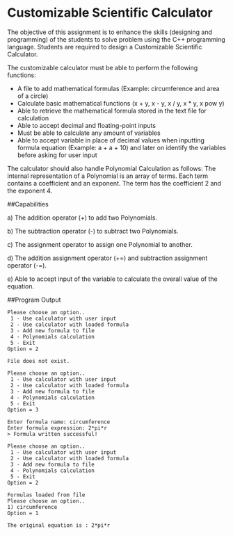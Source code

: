 # Customizable Scientific Calculator
The objective of this assignment is to enhance the skills (designing and programming) of the students to solve problem using the C++ programming language. Students are required to design a Customizable Scientific Calculator.

The customizable calculator must be able to perform the following functions:
* A file to add mathematical formulas (Example: circumference and area of a circle)
* Calculate basic mathematical functions (x + y, x - y, x / y, x * y, x pow y)
* Able to retrieve the mathematical formula stored in the text file for calculation
* Able to accept decimal and floating-point inputs
* Must be able to calculate any amount of variables
* Able to accept variable in place of decimal values when inputting formula equation (Example: a + a + 10) and later on identify the variables before asking for user input


The calculator should also handle Polynomial Calculation as follows:
The internal representation of a Polynomial is an array of terms. Each term contains a coefficient and an exponent. The term has the coefficient 2 and the exponent 4.

##Capabilities

a) The addition operator (+) to add two Polynomials.

b) The subtraction operator (-) to subtract two Polynomials.

c) The assignment operator to assign one Polynomial to another.

d) The addition assignment operator (+=) and subtraction assignment operator (-=).

e) Able to accept input of the variable to calculate the overall value of the equation.

##Program Output
```
Please choose an option..
 1 - Use calculator with user input
 2 - Use calculator with loaded formula
 3 - Add new formula to file
 4 - Polynomials calculation
 5 - Exit
Option = 2

File does not exist.

Please choose an option..
 1 - Use calculator with user input
 2 - Use calculator with loaded formula
 3 - Add new formula to file
 4 - Polynomials calculation
 5 - Exit
Option = 3

Enter formula name: circumference
Enter formula expression: 2*pi*r
> Formula written successful!

Please choose an option..
 1 - Use calculator with user input
 2 - Use calculator with loaded formula
 3 - Add new formula to file
 4 - Polynomials calculation
 5 - Exit
Option = 2

Formulas loaded from file
Please choose an option..
1) circumference
Option = 1

The original equation is : 2*pi*r
```
